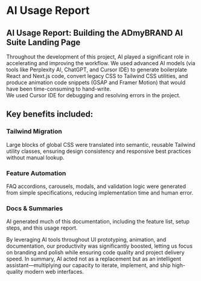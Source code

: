 # AI Usage Report

## AI Usage Report: Building the ADmyBRAND AI Suite Landing Page

Throughout the development of this project, AI played a significant role in accelerating and improving the workflow. We used advanced AI models (via tools like Perplexity AI, ChatGPT, and Cursor IDE) to generate boilerplate React and Next.js code, convert legacy CSS to Tailwind CSS utilities, and produce animation code snippets (GSAP and Framer Motion) that would have been time-consuming to hand-write.  
We used Cursor IDE for debugging and resolving errors in the project.

## Key benefits included:

### Tailwind Migration

Large blocks of global CSS were translated into semantic, reusable Tailwind utility classes, ensuring design consistency and responsive best practices without manual lookup.

### Feature Automation

FAQ accordions, carousels, modals, and validation logic were generated from simple specifications, reducing implementation time and human error.

### Docs & Summaries

AI generated much of this documentation, including the feature list, setup steps, and this usage report.

By leveraging AI tools throughout UI prototyping, animation, and documentation, our productivity was significantly boosted, letting us focus on branding and polish while ensuring code quality and project delivery speed. In summary, AI acted not as a replacement but as an intelligent assistant—multiplying our capacity to iterate, implement, and ship high-quality modern web interfaces.
